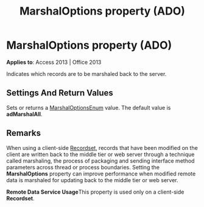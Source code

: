 ﻿---
title: MarshalOptions property (ADO)
TOCTitle: MarshalOptions property (ADO)
ms:assetid: dc9c4e94-0725-210d-8251-079054541142
ms:mtpsurl: https://msdn.microsoft.com/library/JJ250118(v=office.15)
ms:contentKeyID: 48548143
ms.date: 09/18/2015
mtps_version: v=office.15
---

# MarshalOptions property (ADO)


**Applies to**: Access 2013 | Office 2013

Indicates which records are to be marshaled back to the server.

## Settings And Return Values

Sets or returns a [MarshalOptionsEnum](marshaloptionsenum.md) value. The default value is **adMarshalAll**.

## Remarks

When using a client-side [Recordset](recordset-object-ado.md), records that have been modified on the client are written back to the middle tier or web server through a technique called marshaling, the process of packaging and sending interface method parameters across thread or process boundaries. Setting the **MarshalOptions** property can improve performance when modified remote data is marshaled for updating back to the middle tier or web server.

**Remote Data Service Usage**This property is used only on a client-side **Recordset**.

